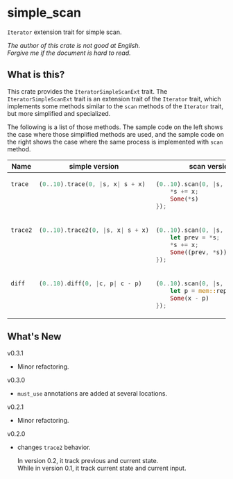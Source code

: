 simple_scan
===

`Iterator` extension trait for simple scan.

*The author of this crate is not good at English.*  
*Forgive me if the document is hard to read.*

## What is this?

This crate provides the `IteratorSimpleScanExt` trait.
The `IteratorSimpleScanExt` trait is an extension trait of the `Iterator` trait,
which implements some methods similar to the `scan` methods of the `Iterator`
trait, but more simplified and specialized.

The following is a list of those methods. The sample code on the left shows the
case where those simplified methods are used, and the sample code on the right
shows the case where the same process is implemented with `scan` method.

<table>
<thead>
<tr>
<th>Name
<th>simple version
<th>scan version
<tbody valign="baseline">
<tr>
<td>

`trace`

<td>

```rust
(0..10).trace(0, |s, x| s + x)
```

<td>

```rust
(0..10).scan(0, |s, x| {
    *s += x;
    Some(*s)
});
```

<tr>
<td>

`trace2`

<td>

```rust
(0..10).trace2(0, |s, x| s + x)
```

<td>

```rust
(0..10).scan(0, |s, x| {
    let prev = *s;
    *s += x;
    Some((prev, *s))
});
```

<tr>
<td>

`diff`

<td>

```rust
(0..10).diff(0, |c, p| c - p)
```

<td>

```rust
(0..10).scan(0, |s, x| {
    let p = mem::replace(s, x);
    Some(x - p)
});
```

</table>

## What's New

v0.3.1

* Minor refactoring.

v0.3.0

* `must_use` annotations are added at several locations.

v0.2.1

* Minor refactoring.

v0.2.0

* changes `trace2` behavior.
  
  In version 0.2, it track previous and current state.  
  While in version 0.1, it track current state and current input.
